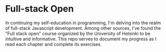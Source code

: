 # Full-stack Open

In continuing my self-education in programming, I'm delving into the realm of full-stack Javascript development. Among other sources, I've found the "Full stack open" course organized by the University of Helsinki to be intuitive and informative. This repo serves to document my progress as I read each chapter and complete its exercises.